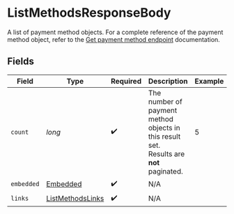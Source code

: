 # ListMethodsResponseBody

A list of payment method objects. For a complete reference of the
payment method object, refer to the [Get payment method endpoint](get-method) documentation.


## Fields

| Field                                                                                   | Type                                                                                    | Required                                                                                | Description                                                                             | Example                                                                                 |
| --------------------------------------------------------------------------------------- | --------------------------------------------------------------------------------------- | --------------------------------------------------------------------------------------- | --------------------------------------------------------------------------------------- | --------------------------------------------------------------------------------------- |
| `count`                                                                                 | *long*                                                                                  | :heavy_check_mark:                                                                      | The number of payment method objects in this result set.<br/>Results are **not** paginated. | 5                                                                                       |
| `embedded`                                                                              | [Embedded](../../models/operations/Embedded.md)                                         | :heavy_check_mark:                                                                      | N/A                                                                                     |                                                                                         |
| `links`                                                                                 | [ListMethodsLinks](../../models/operations/ListMethodsLinks.md)                         | :heavy_check_mark:                                                                      | N/A                                                                                     |                                                                                         |